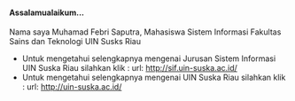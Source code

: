 
#### Assalamualaikum...


Nama saya Muhamad Febri Saputra, Mahasiswa Sistem Informasi Fakultas Sains dan Teknologi UIN Susks Riau
- Untuk mengetahui selengkapnya mengenai Jurusan Sistem Informasi UIN Suska Riau silahkan klik : url: http://sif.uin-suska.ac.id/
- Untuk mengetahui selengkapnya mengenai UIN Suska Riau silahkan klik : url: http://uin-suska.ac.id/


